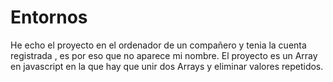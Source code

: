 # Entornos

He echo el proyecto en el ordenador de un compañero y tenia la cuenta registrada , es por eso que no aparece mi nombre.
El proyecto es un Array en javascript en la que hay que unir dos Arrays y eliminar valores repetidos.
